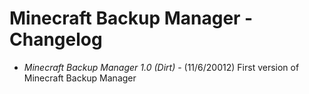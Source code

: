 
Minecraft Backup Manager - Changelog
====================================================================

- *Minecraft Backup Manager 1.0 (Dirt)* - (11/6/20012)
  	First version of Minecraft Backup Manager
